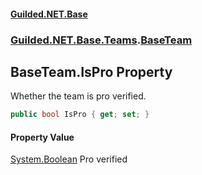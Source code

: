 
#### [Guilded.NET.Base](index 'index')
### [Guilded.NET.Base.Teams](index#Guilded_NET_Base_Teams 'Guilded.NET.Base.Teams').[BaseTeam](BaseTeam 'Guilded.NET.Base.Teams.BaseTeam')
## BaseTeam.IsPro Property
Whether the team is pro verified.  
```csharp
public bool IsPro { get; set; }
```

#### Property Value
[System.Boolean](https://docs.microsoft.com/en-us/dotnet/api/System.Boolean 'System.Boolean')
Pro verified
